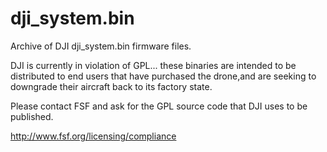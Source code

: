 # dji_system.bin
Archive of DJI dji_system.bin firmware files. 

DJI is currently in violation of GPL... these binaries are intended to be distributed to end users that have purchased the drone,and are seeking to downgrade their aircraft back to its factory state. 

Please contact FSF and ask for the GPL source code that DJI uses to be published. 

http://www.fsf.org/licensing/compliance
